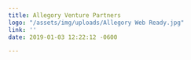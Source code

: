 ```yaml
---
title: Allegory Venture Partners
logo: "/assets/img/uploads/Allegory Web Ready.jpg"
link: ''
date: 2019-01-03 12:22:12 -0600

---
```

